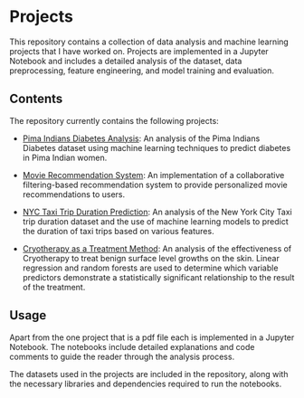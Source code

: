 # Projects

This repository contains a collection of data analysis and machine learning projects that I have worked on. Projects are implemented in a Jupyter Notebook and includes a detailed analysis of the dataset, data preprocessing, feature engineering, and model training and evaluation.

## Contents

The repository currently contains the following projects:

* [Pima Indians Diabetes Analysis](https://github.com/mihirpingili/Projects/blob/main/Pima_Indians_Diabetes_Analysis_Notebook.ipynb): An analysis of the Pima Indians Diabetes dataset using machine learning techniques to predict diabetes in Pima Indian women.

* [Movie Recommendation System](https://github.com/mihirpingili/Projects/blob/main/Project_Movie_Recommendation_Notebook.ipynb): An implementation of a collaborative filtering-based recommendation system to provide personalized movie recommendations to users.

* [NYC Taxi Trip Duration Prediction](https://github.com/mihirpingili/Projects/blob/main/Project_NYC_Taxi_trip_duration_Notebook.ipynb): An analysis of the New York City Taxi trip duration dataset and the use of machine learning models to predict the duration of taxi trips based on various features.

* [Cryotherapy as a Treatment Method](https://github.com/mihirpingili/Projects/blob/main/Cryotherapy%20as%20a%20Treatment%20Method.pdf): An analysis of the effectiveness of Cryotherapy to treat benign surface level growths on the skin. Linear regression and random forests are used to determine which variable predictors demonstrate a statistically significant relationship to the result of the treatment.

## Usage

Apart from the one project that is a pdf file each is implemented in a Jupyter Notebook. The notebooks include detailed explanations and code comments to guide the reader through the analysis process.

The datasets used in the projects are included in the repository, along with the necessary libraries and dependencies required to run the notebooks.

